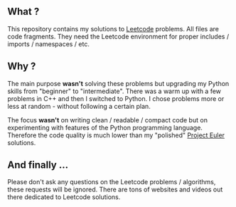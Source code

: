 What ?
------

This repository contains my solutions to [Leetcode](https://leetcode.com) problems.
All files are code fragments. They need the Leetcode environment for proper includes / imports / namespaces / etc.


Why ?
-----

The main purpose **wasn't** solving these problems but upgrading my Python skills from "beginner" to "intermediate".
There was a warm up with a few problems in C++ and then I switched to Python.
I chose problems more or less at random - without following a certain plan.

The focus **wasn't** on writing clean / readable / compact code but on experimenting with features of the Python programming language.
Therefore the code quality is much lower than my "polished" [Project Euler](https://euler.stephan-brumme.com) solutions.


And finally ...
---------------

Please don't ask any questions on the Leetcode problems / algorithms, these requests will be ignored.
There are tons of websites and videos out there dedicated to Leetcode solutions.
